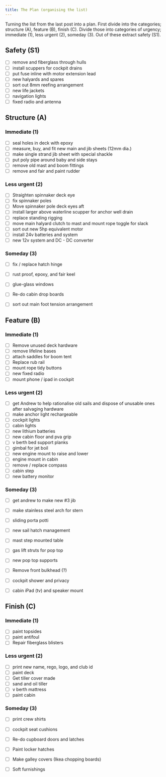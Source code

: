 ```yaml
---
title: The Plan (organising the list)
---
```


Turning the list from the last post into a plan. First divide into the categories; structure (A), feature (B), finish (C). Divide those into categories of urgency; immediate (1), less urgent (2), someday (3). Out of these extract safety (S1).

## Safety (S1)

- [ ] remove and fiberglass through hulls
- [ ] install scuppers for cockpit drains
- [ ] put fuse inline with motor extension lead
- [ ] new halyards and spares
- [ ] sort out 8mm reefing arrangement
- [ ] new life jackets
- [ ] navigation lights
- [ ] fixed radio and antenna

## Structure (A)

### Immediate (1)

- [ ] seal holes in deck with epoxy
- [ ] measure, buy, and fit new main and jib sheets (12mm dia.)
- [ ] make single strand jib sheet with special shackle
- [ ] put poly pipe around baby and side stays
- [ ] remove old mast and boom fittings
- [ ] remove and fair and paint rudder

### Less urgent (2)

- [ ] Straighten spinnaker deck eye
- [ ] fix spinnaker poles
- [ ] Move spinnaker pole deck eyes aft
- [ ] install larger above waterline scupper for anchor well drain
- [ ] replace standing rigging
- [ ] move main halyard clutch to mast and mount rope toggle for slack
- [ ] sort out new 5hp equivalent motor
- [ ] install 24v batteries and system
- [ ] new 12v system and DC - DC converter

### Someday (3)

- [ ] fix / replace hatch hinge
- [ ] rust proof, epoxy, and fair keel
- [ ] glue-glass windows
- [ ] Re-do cabin drop boards
- [ ] sort out main foot tension arrangement


## Feature (B)

### Immediate (1)

- [ ] Remove unused deck hardware
- [ ] remove lifeline bases
- [ ] attach saddles for boom tent
- [ ] Replace rub rail
- [ ] mount rope tidy buttons
- [ ] new fixed radio
- [ ] mount phone / ipad in cockpit

### Less urgent (2)

- [ ] get Andrew to help rationalise old sails and dispose of unusable ones after salvaging hardware
- [ ] make anchor light rechargeable
- [ ] cockpit lights
- [ ] cabin lights
- [ ] new lithium batteries
- [ ] new cabin floor and pva grip
- [ ] v berth bed support planks
- [ ] gimbal for jet boil
- [ ] new engine mount to raise and lower
- [ ] engine mount in cabin
- [ ] remove / replace compass
- [ ] cabin step
- [ ] new battery monitor

### Someday (3)

- [ ] get andrew to make new #3 jib
- [ ] make stainless steel arch for stern
- [ ] sliding porta potti
- [ ] new sail hatch management
- [ ] mast step mounted table
- [ ] gas lift struts for pop top
- [ ] new pop top supports
- [ ] Remove front bulkhead (?)
- [ ] cockpit shower and privacy
- [ ] cabin iPad (tv) and speaker mount


## Finish (C)

### Immediate (1)

- [ ] paint topsides
- [ ] paint antifoul
- [ ] Repair fiberglass blisters

### Less urgent (2)

- [ ] print new name, rego, logo, and club id
- [ ] paint deck
- [ ] Get tiller cover made
- [ ] sand and oil tiller
- [ ] v berth mattress
- [ ] paint cabin

### Someday (3)

- [ ] print crew shirts
- [ ] cockpit seat cushions
- [ ] Re-do cupboard doors and latches
- [ ] Paint locker hatches
- [ ] Make galley covers (Ikea chopping boards)
- [ ] Soft furnishings

